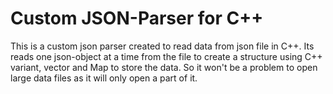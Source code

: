 #  Custom JSON-Parser for C++
This is a custom json parser created to read data from json file in C++. Its reads one json-object at a time from the file to create a structure using C++ variant, vector and Map to store the data. So it won't be a problem to open large data files as it will only open a part of it. 
